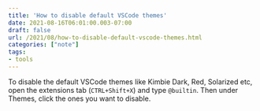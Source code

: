 ```yaml
---
title: 'How to disable default VSCode themes'
date: 2021-08-16T06:01:00.003-07:00
draft: false
url: /2021/08/how-to-disable-default-vscode-themes.html
categories: ["note"]
tags: 
- tools
---
```


To disable the default VSCode themes like Kimbie Dark, Red, Solarized etc, open the extensions tab (`CTRL+Shift+X`) and type `@builtin`. Then under Themes, click the ones you want to disable.